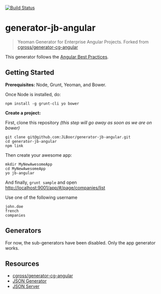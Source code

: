[![Build Status](https://travis-ci.org/JLBoor/generator-jb-angular.svg)](https://travis-ci.org/JLBoor/generator-jb-angular)

# generator-jb-angular

>Yeoman Generator for Enterprise Angular Projects. Forked from [cgross/generator-cg-angular](https://github.com/cgross/generator-cg-angular)

This generator follows the [Angular Best Practices](http://jlboor.github.io/angularjs/angular-best-practices-introduction/).


## Getting Started


**Prerequisites:** Node, Grunt, Yeoman, and Bower.

Once Node is installed, do:

    npm install -g grunt-cli yo bower


**Create a project:**

First, clone this repository *(this step will go away as soon as we are on bower)*

    git clone git@github.com:JLBoor/generator-jb-angular.git
    cd generator-jb-angular
    npm link

Then create your awesome app:

    mkdir MyNewAwesomeApp
    cd MyNewAwesomeApp
    yo jb-angular

And finally, `grunt sample` and open [http://localhost:9001/app/#/page/companies/list](http://localhost:9001/app/#/page/companies/list)

Use one of the following username

    john.doe
    french
    companies

## Generators
For now, the sub-generators have been disabled. Only the app generator works.

## Resources
- [cgross/generator-cg-angular](https://github.com/cgross/generator-cg-angular)
- [JSON Generator](http://www.json-generator.com/)
- [JSON Server](https://github.com/typicode/json-server)


